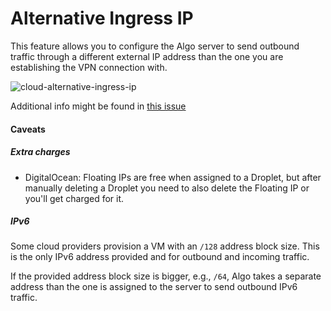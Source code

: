 # Alternative Ingress IP

This feature allows you to configure the Algo server to send outbound traffic through a different external IP address than the one you are establishing the VPN connection with.

![cloud-alternative-ingress-ip](/docs/images/cloud-alternative-ingress-ip.png)

Additional info might be found in [this issue](https://github.com/trailofbits/algo/issues/1047)




#### Caveats

##### Extra charges

- DigitalOcean: Floating IPs are free when assigned to a Droplet, but after manually deleting a Droplet you need to also delete the Floating IP or you'll get charged for it.

##### IPv6

Some cloud providers provision a VM with an `/128` address block size. This is the only IPv6 address provided and for outbound and incoming traffic.

If the provided address block size is bigger, e.g., `/64`, Algo takes a separate address than the one is assigned to the server to send outbound IPv6 traffic.
